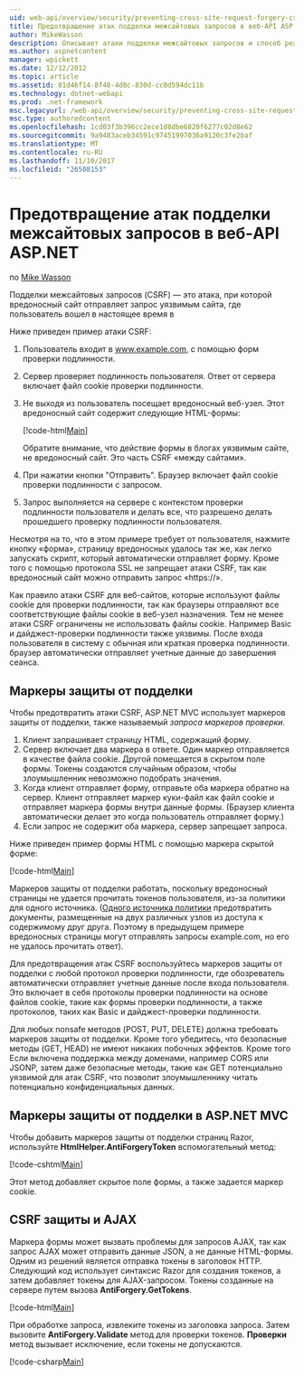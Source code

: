 ```yaml
---
uid: web-api/overview/security/preventing-cross-site-request-forgery-csrf-attacks
title: Предотвращение атак подделки межсайтовых запросов в веб-API ASP.NET | Документы Microsoft
author: MikeWasson
description: Описывает атаки подделки межсайтовых запросов и способ реализации меры противодействия CSRF в веб-API ASP.NET.
ms.author: aspnetcontent
manager: wpickett
ms.date: 12/12/2012
ms.topic: article
ms.assetid: 81d46f14-8f48-4d8c-830d-cc8d594dc11b
ms.technology: dotnet-webapi
ms.prod: .net-framework
msc.legacyurl: /web-api/overview/security/preventing-cross-site-request-forgery-csrf-attacks
msc.type: authoredcontent
ms.openlocfilehash: 1cd03f3b396cc2ece1d8dbe6820f6277c02d8e62
ms.sourcegitcommit: 9a9483aceb34591c97451997036a9120c3fe2baf
ms.translationtype: MT
ms.contentlocale: ru-RU
ms.lasthandoff: 11/10/2017
ms.locfileid: "26508153"
---
```

<a name="preventing-cross-site-request-forgery-csrf-attacks-in-aspnet-web-api"></a>Предотвращение атак подделки межсайтовых запросов в веб-API ASP.NET
====================
по [Mike Wasson](https://github.com/MikeWasson)

Подделки межсайтовых запросов (CSRF) — это атака, при которой вредоносный сайт отправляет запрос уязвимым сайта, где пользователь вошел в настоящее время в

Ниже приведен пример атаки CSRF:

1. Пользователь входит в www.example.com, с помощью форм проверки подлинности.
2. Сервер проверяет подлинность пользователя. Ответ от сервера включает файл cookie проверки подлинности.
3. Не выходя из пользователь посещает вредоносный веб-узел. Этот вредоносный сайт содержит следующие HTML-формы: 

    [!code-html[Main](preventing-cross-site-request-forgery-csrf-attacks/samples/sample1.html)]

    Обратите внимание, что действие формы в блогах уязвимым сайте, не вредоносный сайт. Это часть CSRF «между сайтами».
4. При нажатии кнопки "Отправить". Браузер включает файл cookie проверки подлинности с запросом.
5. Запрос выполняется на сервере с контекстом проверки подлинности пользователя и делать все, что разрешено делать прошедшего проверку подлинности пользователя.

Несмотря на то, что в этом примере требует от пользователя, нажмите кнопку «форма», страницу вредоносных удалось так же, как легко запускать скрипт, который автоматически отправляет форму. Кроме того с помощью протокола SSL не запрещает атаки CSRF, так как вредоносный сайт можно отправить запрос «https://».

Как правило атаки CSRF для веб-сайтов, которые используют файлы cookie для проверки подлинности, так как браузеры отправляют все соответствующие файлы cookie в веб-узел назначения. Тем не менее атаки CSRF ограничены не использовать файлы cookie. Например Basic и дайджест-проверки подлинности также уязвимы. После входа пользователя в систему с обычная или краткая проверка подлинности. браузер автоматически отправляет учетные данные до завершения сеанса.

## <a name="anti-forgery-tokens"></a>Маркеры защиты от подделки

Чтобы предотвратить атаки CSRF, ASP.NET MVC использует маркеров защиты от подделки, также называемый *запроса маркеров проверки*.

1. Клиент запрашивает страницу HTML, содержащий форму.
2. Сервер включает два маркера в ответе. Один маркер отправляется в качестве файла cookie. Другой помещается в скрытом поле формы. Токены создаются случайным образом, чтобы злоумышленник невозможно подобрать значения.
3. Когда клиент отправляет форму, отправьте оба маркера обратно на сервер. Клиент отправляет маркер куки-файл как файл cookie и отправляет маркера формы внутри данные формы. (Браузер клиента автоматически делает это когда пользователь отправляет форму.)
4. Если запрос не содержит оба маркера, сервер запрещает запроса.

Ниже приведен пример формы HTML с помощью маркера скрытой форме:

[!code-html[Main](preventing-cross-site-request-forgery-csrf-attacks/samples/sample2.html)]

Маркеров защиты от подделки работать, поскольку вредоносный страницы не удается прочитать токенов пользователя, из-за политики для одного источника. ([Одного источника политики](http://www.w3.org/Security/wiki/Same_Origin_Policy) предотвратить документы, размещенные на двух различных узлов из доступа к содержимому друг друга. Поэтому в предыдущем примере вредоносных страницы могут отправлять запросы example.com, но его не удалось прочитать ответ).

Для предотвращения атак CSRF воспользуйтесь маркеров защиты от подделки с любой протокол проверки подлинности, где обозреватель автоматически отправляет учетные данные после входа пользователя. Это включает в себя протоколы проверки подлинности на основе файлов cookie, такие как формы проверки подлинности, а также протоколов, таких как Basic и дайджест-проверки подлинности.

Для любых nonsafe методов (POST, PUT, DELETE) должна требовать маркеров защиты от подделки. Кроме того убедитесь, что безопасные методы (GET, HEAD) не имеют никаких побочных эффектов. Кроме того Если включена поддержка между доменами, например CORS или JSONP, затем даже безопасные методы, такие как GET потенциально уязвимой для атак CSRF, что позволит злоумышленнику читать потенциально конфиденциальных данных.

## <a name="anti-forgery-tokens-in-aspnet-mvc"></a>Маркеры защиты от подделки в ASP.NET MVC

Чтобы добавить маркеров защиты от подделки страниц Razor, используйте **HtmlHelper.AntiForgeryToken** вспомогательный метод:

[!code-cshtml[Main](preventing-cross-site-request-forgery-csrf-attacks/samples/sample3.cshtml)]

Этот метод добавляет скрытое поле формы, а также задается маркер cookie.

## <a name="anti-csrf-and-ajax"></a>CSRF защиты и AJAX

Маркера формы может вызвать проблемы для запросов AJAX, так как запрос AJAX может отправить данные JSON, а не данные HTML-формы. Одним из решений является отправка токены в заголовок HTTP. Следующий код использует синтаксис Razor для создания токенов, а затем добавляет токены для AJAX-запросом. Токены созданные на сервере путем вызова **AntiForgery.GetTokens**.

[!code-html[Main](preventing-cross-site-request-forgery-csrf-attacks/samples/sample4.html)]

При обработке запроса, извлеките токены из заголовка запроса. Затем вызовите **AntiForgery.Validate** метод для проверки токенов. **Проверки** метод вызывает исключение, если токены не допускаются.

[!code-csharp[Main](preventing-cross-site-request-forgery-csrf-attacks/samples/sample5.cs)]
